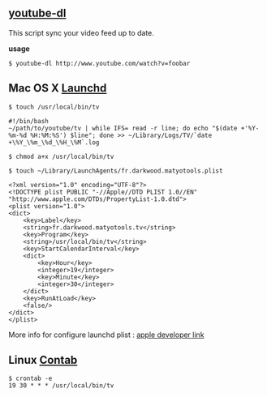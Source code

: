 [youtube-dl](http://rg3.github.com/youtube-dl/documentation.html)
-----------------------------------------------------------------

This script sync your video feed up to date.

**usage**

    $ youtube-dl http://www.youtube.com/watch?v=foobar

Mac OS X [Launchd](https://developer.apple.com/library/mac/documentation/MacOSX/Conceptual/BPSystemStartup/Chapters/CreatingLaunchdJobs.html)
---------------------------------------------------------------------------------------------------------------------------------------------

    $ touch /usr/local/bin/tv
    
    #!/bin/bash
    ~/path/to/youtube/tv | while IFS= read -r line; do echo "$(date +'%Y-%m-%d %H:%M:%S') $line"; done >> ~/Library/Logs/TV/`date +\%Y_\%m_\%d_\%H_\%M`.log
    
    $ chmod a+x /usr/local/bin/tv
    
    $ touch ~/Library/LaunchAgents/fr.darkwood.matyotools.plist
    
    <?xml version="1.0" encoding="UTF-8"?>
    <!DOCTYPE plist PUBLIC "-//Apple//DTD PLIST 1.0//EN" "http://www.apple.com/DTDs/PropertyList-1.0.dtd">
    <plist version="1.0">
    <dict>
    	<key>Label</key>
    	<string>fr.darkwood.matyotools.tv</string>
    	<key>Program</key>
    	<string>/usr/local/bin/tv</string>
    	<key>StartCalendarInterval</key>
    	<dict>
    		<key>Hour</key>
    		<integer>19</integer>
    		<key>Minute</key>
    		<integer>30</integer>
    	</dict>
    	<key>RunAtLoad</key>
    	<false/>
    </dict>
    </plist>
    
More info for configure launchd plist : [apple developer link](https://developer.apple.com/library/mac/documentation/Darwin/Reference/ManPages/man5/launchd.plist.5.html)

Linux [Contab](http://fr.wikipedia.org/wiki/Crontab)
----------------------------------------------------

    $ crontab -e
    19 30 * * * /usr/local/bin/tv

